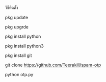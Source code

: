 วิธีติดตั้ง

pkg update


pkg upgrde


pkg install python

pkg install python3

pkg install git
  
git clone https://github.com/Teerakill/spam-otp

python otp.py
